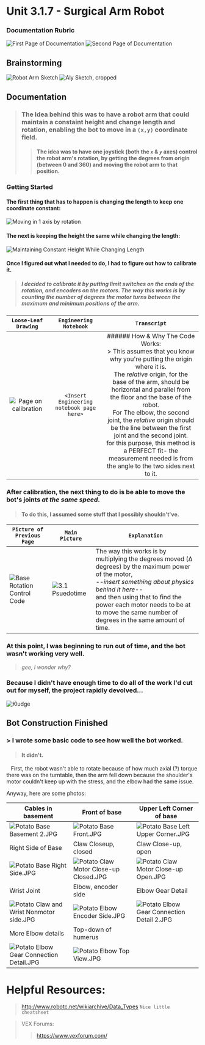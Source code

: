 # Unit 3.1.7 - Surgical Arm Robot

### Documentation Rubric
![First Page of Documentation](/3.1.7/Documentation/Documentation%20Requirements.png)
![Second Page of Documentation](/3.1.7/Documentation/Project%20Requirements%20-%20Cropped.png)

## Brainstorming
![Robot Arm Sketch](/3.1.7/Documentation/Robot%20Arm%20Sketch%20Recolor.png)
![Aly Sketch, cropped](/3.1.7/Documentation/Brainstorming%20-%20Surgical%20Arm%20Recolor.png)


## Documentation


> ### The Idea behind this was to have a robot arm that could maintain a constaint height and change length and rotation, enabling the bot to move in a `(x,y)` coordinate field.
> > #### The idea was to have one joystick (both the *`x`* & *`y`* axes) control the robot arm's rotation, by getting the degrees from origin (between 0 and 360) and moving the robot arm to that position. 

### Getting Started

#### The first thing that has to happen is changing the length to keep one coordinate constant:

![Moving in 1 axis by rotation](/3.1.7/Documentation/Moving%20in%201%20axis%20by%20rotation%20while%20keeping%20the%20other%20constant.png)

#### The next is keeping the height the same while changing the length:
![Maintaining Constant Height While Changing Length](/3.1.7/Documentation/Maintaining%20Constant%20Height%20While%20Changing%20Length%20Scan%20ReColor.png)

#### Once I figured out what I needed to do, I had to figure out how to calibrate it.
> ##### I decided to calibrate it by putting limit switches on the ends of the rotation, and encoders on the motors.  The way this works is by counting the number of degrees the motor turns between the maximum and minimum positions of the arm.

| `Loose-Leaf Drawing` | `Engineering Notebook` | `Transcript` |
| :---: | :---: | :---: |
| ![Page on calibration](/3.1.7/Documentation/Reusable%20Calibration%20Code%20Idea%2C%20Psuedocode%2C%20and%20Structure%20Requirements%20Recolor%20Crop.png) | `<Insert Engineering notebook page here>` | ###### How & Why The Code Works: <br> > This assumes that you know why you're putting the origin where it is.  <br> The *relative* origin, for the base of the arm, should be horizontal and parallel from the floor and the base of the robot. <br>  For The elbow, the second joint, the *relative* origin should be the line between the first joint and the second joint. <br> for this purpose, this method is a PERFECT fit- the measurement needed is from the angle to the two sides next to it. |

### After calibration, the next thing to do is be able to move the bot's joints ***at the same speed***.

> #### To do this, I assumed some stuff that I possibly shouldn't've.

| `Picture of Previous Page` | `Main Picture` | `Explanation` |
| --- | --- | --- |
| ![Base Rotation Control Code](/3.1.7/Documentation/Base%20Rotation%20Control%20Code%20Recolor.png) | ![3.1 Psuedotime](/3.1.7/Documentation/Base%20Rotation%20Control%20Code%2C%20Step%203.1%20Psuedocode%20for%20Time%20to%20rotate%20Recolor%20Crop.png) | The way this works is by multiplying the degrees moved (Δ degrees) by the maximum power of the motor, <br> *--insert something about physics behind it here--* <br> and then using that to find the power each motor needs to be at to move the same number of degrees in the same amount of time. |

### At this point, I was beginning to run out of time, and the bot wasn't working very well.
> *gee, I wonder why?*





### Because I didn't have enough time to do all of the work I'd cut out for myself, the project rapidly devolved...
![Kludge](/3.1.7/Documentation/Kludge%20Code-%20What%20this%20turned%20into%20Recolor.png)


## Bot Construction Finished
### > I wrote some basic code to see how well the bot worked.
> ####   It didn't.

    First, the robot wasn't able to rotate because of how much axial (?) torque there was on the turntable, then the arm fell down because the shoulder's motor couldn't keep up with the stress, and the elbow had the same issue.
    
Anyway, here are some photos:

| Cables in basement | Front of base | Upper Left Corner of base |
| --- | --- | --- |
|![Potato Base Basement 2.JPG](/3.1.7/Documentation/Potato/Potato%20Base%20Basement%202.JPG)  |![Potato Base Front.JPG](/3.1.7/Documentation/Potato/Potato%20Base%20Front.JPG) |![Potato Base Left Upper Corner.JPG](/3.1.7/Documentation/Potato/Potato%20Base%20Left%20Upper%20Corner.JPG)|
| Right Side of Base | Claw Closeup, closed | Claw Close-up, open |
|![Potato Base Right Side.JPG](/3.1.7/Documentation/Potato/Potato%20Base%20Right%20Side.JPG) |![Potato Claw Motor Close-up Closed.JPG](/3.1.7/Documentation/Potato/Potato%20Claw%20Motor%20Close-up%20Closed.JPG)|![Potato Claw Motor Close-up Open.JPG](/3.1.7/Documentation/Potato/Potato%20Claw%20Motor%20Close-up%20Open.JPG) |
| Wrist Joint | Elbow, encoder side | Elbow Gear Detail |
|![Potato Claw and Wrist Nonmotor side.JPG](/3.1.7/Documentation/Potato/Potato%20Claw%20and%20Wrist%20Nonmotor%20side.JPG) |![Potato Elbow Encoder Side.JPG](/3.1.7/Documentation/Potato/Potato%20Elbow%20Encoder%20Side.JPG) |![Potato Elbow Gear Connection Detail 2.JPG](/3.1.7/Documentation/Potato/Potato%20Elbow%20Gear%20Connection%20Detail%202.JPG) |
| More Elbow details | Top-down of humerus | 
|![Potato Elbow Gear Connection Detail.JPG](/3.1.7/Documentation/Potato/Potato%20Elbow%20Gear%20Connection%20Detail.JPG) |![Potato Elbow Top View.JPG](/3.1.7/Documentation/Potato/Potato%20Elbow%20Top%20View.JPG)|

# Helpful Resources:
> http://www.robotc.net/wikiarchive/Data_Types `Nice little cheatsheet`

> VEX Forums:
>> https://www.vexforum.com/

